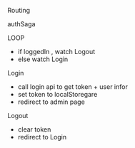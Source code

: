 Routing

authSaga

LOOP

- if loggedIn , watch Logout
- else watch Login

Login

- call login api to get token + user infor
- set token to localStoregare
- redirect to admin page

Logout

- clear token
- redirect to Login
